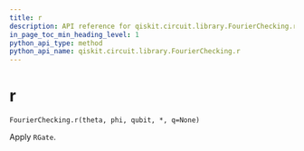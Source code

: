 ```yaml
---
title: r
description: API reference for qiskit.circuit.library.FourierChecking.r
in_page_toc_min_heading_level: 1
python_api_type: method
python_api_name: qiskit.circuit.library.FourierChecking.r
---
```


# r

<span id="qiskit.circuit.library.FourierChecking.r" />

`FourierChecking.r(theta, phi, qubit, *, q=None)`

Apply `RGate`.

